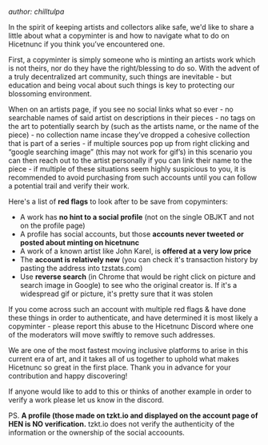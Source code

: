 _author: chilltulpa_

In the spirit of keeping artists and collectors alike safe, we'd like to share a little about what a copyminter is and how to navigate what to do on Hicetnunc if you think you’ve encountered one.  

First, a copyminter is simply someone who is minting an artists work which is not theirs, nor do they have the right/blessing to do so.  With the advent of a truly decentralized art community, such things are inevitable - but education and being vocal about such things is key to protecting our blossoming environment.

When on an artists page, if you see no social links what so ever - no searchable names of said artist on descriptions in their pieces - no tags on the art to potentially search by (such as the artists name, or the name of the piece) - no collection name incase they’ve dropped a cohesive collection that is part of a series - if multiple sources pop up from right clicking and “google searching image” (this may not work for gif’s) in this scenario you can then reach out to the artist personally if you can link their name to the piece - if multiple of these situations seem highly suspicious to you, it is recommended to avoid purchasing from such accounts until you can follow a potential trail and verify their work. 

Here's a list of **red flags** to look after to be save from copyminters:

* A work has **no hint to a social profile** (not on the single OBJKT and not on the profile page)
* A profile has social accounts, but those **accounts never tweeted or posted about minting on hicetnunc**
* A work of a known artist like John Karel, is **offered at a very low price**
* The **account is relatively new** (you can check it's transaction history by pasting the address into tzstats.com)
* Use **reverse search** (in Chrome that would be right click on picture and search image in Google) to see who the original creator is. If it's a widespread gif or picture, it's pretty sure that it was stolen

If you come across such an account with multiple red flags & have done these things in order to authenticate, and have determined it is most likely a copyminter - please report this abuse to the Hicetnunc Discord where one of the moderators will move swiftly to remove such addresses.

We are one of the most fastest moving inclusive platforms to arise in this current era of art, and it takes all of us together to uphold what makes Hicetnunc so great in the first place.  Thank you in advance for your contribution and happy discovering!

If anyone would like to add to this or thinks of another example in order to verify a work please let us know in the discord.

PS. **A profile (those made on tzkt.io and displayed on the account page of HEN is NO verification.** tzkt.io does not verify the authenticity of the information or the ownership of the social accoounts.